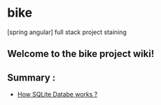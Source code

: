 # bike
[spring angular] full stack project staining 

## Welcome to the bike project wiki!

## Summary :  
* [How SQLite Databe works ?](https://github.com/nkacel/bike/wiki/SQLite-DataBase)
